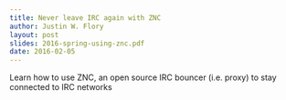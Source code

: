```yaml
---
title: Never leave IRC again with ZNC
author: Justin W. Flory
layout: post
slides: 2016-spring-using-znc.pdf
date: 2016-02-05
---
```


Learn how to use ZNC, an open source IRC bouncer (i.e. proxy) to stay connected to IRC networks
